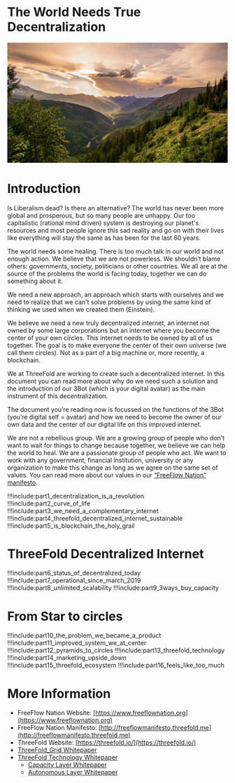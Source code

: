 # The World Needs True Decentralization

![alt_text](img/theworld_.jpg)

# Introduction

Is Liberalism dead? Is there an alternative? The world has never been more global and prosperous, but so many people are unhappy. Our too capitalistic (rational mind driven) system is destroying our planet's resources and most people ignore this sad reality and go on with their lives like everything will stay the same as has been for the last 60 years.

The world needs some healing. There is too much talk in our world and not enough action. We believe that we are not powerless. We shouldn’t blame others: governments, society, politicians or other countries. We all are at the source of the problems the world is facing today, together we can do something about it.

We need a new approach, an approach which starts with ourselves and we need to realize that we can't solve problems by using the same kind of thinking we used when we created them (Einstein).

We believe we need a new truly decentralized internet, an internet not owned by some large corporations but an internet where you become the center of your own circles. This internet needs to be owned by all of us together. The goal is to make everyone the center of their own universe (we call them circles). Not as a part of a big machine or, more recently, a blockchain.

We at ThreeFold are working to create such a decentralized internet. In this document you can read more about why do we need such a solution and the introduction of our 3Bot (which is your digital avatar) as the main instrument of this decentralization.

The document you’re reading now is focussed on the functions of the 3Bot (you’re digital self = avatar) and how we need to become the owner of our own data and the center of our digital life on this improved internet.

We are not a rebellious group. We are a growing group of people who don’t want to wait for things to change because together, we believe we can help the world to heal. We are a passionate group of people who act. We want to work with any government, financial institution, university or any organization to make this change as long as we agree on the same set of values. You can read more about our values in our [“FreeFlow Nation” manifesto](https://docs.google.com/document/d/1q4R8LCF6oasrrJMe8hsu2yLjtAKYVseuLjpOyyMYEHg/edit).

!!!include:part1_decentralization_is_a_revolution
!!!include:part2_curve_of_life
!!!include:part3_we_need_a_complementary_internet
!!!include:part4_threefold_decentralized_internet_sustainable
!!!include:part5_is_blockchain_the_holy_grail

# ThreeFold Decentralized Internet

!!!include:part6_status_of_decentralized_today
!!!include:part7_operational_since_march_2019
!!!include:part8_unlimited_scalability
!!!include:part9_3ways_buy_capacity

# From Star to circles

!!!include:part10_the_problem_we_became_a_product
!!!include:part11_improved_system_we_at_center
!!!include:part12_pyramids_to_circles
!!!include:part13_threefold_technology
!!!include:part14_marketing_upside_down
!!!include:part15_threefold_ecosystem
!!!include:part16_feels_like_too_much

# More Information

- FreeFlow Nation Website: [https://www.freeflownation.org](https://www.freeflownation.org)
- FreeFlow Nation Manifesto: [http://freeflowmanifesto.threefold.me](http://freeflowmanifesto.threefold.me)
- ThreeFold Website: [https://threefold.io/](https://threefold.io/)
- [ThreeFold_Grid Whitepaper](whitepaper_update) 
- [ThreeFold Technology Whitepaper](autonomous_layer_whitepaper)
  - [Capacity Layer Whitepaper](capacity_layer)
  - [Autonomous Layer Whitepaper](autonomous_layer)